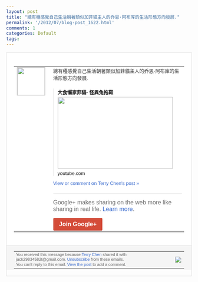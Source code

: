 ```yaml
---
layout: post
title: "總有種感覺自己生活朝著類似加菲貓主人的乔恩·阿布库的生活形態方向發展."
permalink: '/2012/07/blog-post_1622.html'
comments: 1
categories: Default
tags: 
---
```

<div style="border:solid 1px #dfdfdf;color:#686868;font:13px Arial"><div style="background-color:#fff;padding:20px;"><table cellpadding="0" cellspacing="0"><tr><td style="padding-right:15px;vertical-align:top"><a href="https://plus.google.com/_/notifications/emlink?emrecipient=110200756825219614165&amp;emid=CMiXysa1nrECFS2jtAodmm8AAA&amp;path=%2F108643996575278738906&amp;dt=1342449353136&amp;uob=8"><img height="75" src="https://lh3.googleusercontent.com/-KKRGTyJ5Bl0/AAAAAAAAAAI/AAAAAAAAEEY/jllxqER5dCk/s75-c-k-a/photo.jpg" style="border:solid 1px #cccccc;" width="75"/></a></td><td style="width:578px;color:#333;font:13px Arial;vertical-align:top;"><div style="padding-bottom:10px">總有種感覺自己生活朝著類似加菲貓主人的乔<wbr/>恩·阿布库的生活形態方向發展.</div><div style="margin-top:10px;padding-left:10px; border-left:2px solid #EAEAEA"><span style="margin-right:5px"><div style="margin-bottom:4px;font-weight:bold"><a href="https://plus.google.com/_/notifications/emlink?emrecipient=110200756825219614165&amp;emid=CMiXysa1nrECFS2jtAodmm8AAA&amp;path=%2F108643996575278738906%2Fposts%2FfwBQofcYUqY%3Fgpinv%3DAMIXal8Cftd1JjbG0yoN2eb6VhjZmcYuUV94BmMLVQqJ9YxbVl5nfdyr6i8_AKfHvFmJaTJinE0rWjwCltvz2bm86B24oClYj5GZ0iR_n19fPPyZP1Cy7W4&amp;dt=1342449353136&amp;uob=8" style="zSoyz;text-decoration:none">大食懶家菲貓- 怪異兔拖鞋</a></div><a href="https://plus.google.com/_/notifications/emlink?emrecipient=110200756825219614165&amp;emid=CMiXysa1nrECFS2jtAodmm8AAA&amp;path=%2F108643996575278738906%2Fposts%2FfwBQofcYUqY%3Fgpinv%3DAMIXal8Cftd1JjbG0yoN2eb6VhjZmcYuUV94BmMLVQqJ9YxbVl5nfdyr6i8_AKfHvFmJaTJinE0rWjwCltvz2bm86B24oClYj5GZ0iR_n19fPPyZP1Cy7W4&amp;dt=1342449353136&amp;uob=8" style="zSoyz"><img border="0" src="https://images2-focus-opensocial.googleusercontent.com/gadgets/proxy?url=https://ytimg.googleusercontent.com/vi/nCwFT9etWbI/hqdefault.jpg&amp;container=focus&amp;gadget=a&amp;rewriteMime=image/*&amp;refresh=31536000&amp;resize_h=195" style="width:312px;height:195px;display:block"/></a><div style="margin:5px 0 12px 0"><a href="http://www.youtube.com/v/nCwFT9etWbI&amp;hl=en&amp;fs=1&amp;autoplay=1" style="zSoyz;text-decoration:none">youtube.com</a></div></span></div><a href="https://plus.google.com/_/notifications/emlink?emrecipient=110200756825219614165&amp;emid=CMiXysa1nrECFS2jtAodmm8AAA&amp;path=%2F108643996575278738906%2Fposts%2FfwBQofcYUqY%3Fgpinv%3DAMIXal8Cftd1JjbG0yoN2eb6VhjZmcYuUV94BmMLVQqJ9YxbVl5nfdyr6i8_AKfHvFmJaTJinE0rWjwCltvz2bm86B24oClYj5GZ0iR_n19fPPyZP1Cy7W4&amp;dt=1342449353136&amp;uob=8" style="color:#3366CC;text-decoration:none;">View or comment on Terry Chen's post »</a><div style="margin-top:20px;border-top:solid 1px #dfdfdf"><div style="padding:15px 0;color:#686868;font:16px Arial;">Google+ makes sharing on the web more like sharing in real life. <a href="http://www.google.com/+/learnmore/" style="color:#3366CC;text-decoration:none;">Learn more</a>.</div><a href="https://plus.google.com/_/notifications/emlink?emrecipient=110200756825219614165&amp;emid=CMiXysa1nrECFS2jtAodmm8AAA&amp;path=%2F%3Fgpinv%3DAMIXal8Cftd1JjbG0yoN2eb6VhjZmcYuUV94BmMLVQqJ9YxbVl5nfdyr6i8_AKfHvFmJaTJinE0rWjwCltvz2bm86B24oClYj5GZ0iR_n19fPPyZP1Cy7W4&amp;dt=1342449353136&amp;uob=8" style="display:inline-block;padding:7px 15px;background-color:#d44b38; color:#fff;font-size:16px; font-weight:bold;border-radius:2px;-webkit-border-radius:2px; -moz-border-radius:2px;border:solid 1px #c43b28; white-space:nowrap;text-decoration:none">Join Google+</a></div></td></tr></table></div><div style="border-top:solid 1px #dfdfdf;padding:0 20px; background-color:#f5f5f5"><table cellpadding="0" cellspacing="0" style="height:50px"><tbody><tr><td style="vertical-align:middle;width:100%; color:#636363;font:11px Arial; line-height:120%">You received this message because <a href="https://plus.google.com/_/notifications/emlink?emrecipient=110200756825219614165&amp;emid=CMiXysa1nrECFS2jtAodmm8AAA&amp;path=%2F108643996575278738906%3Fgpinv%3DAMIXal8Cftd1JjbG0yoN2eb6VhjZmcYuUV94BmMLVQqJ9YxbVl5nfdyr6i8_AKfHvFmJaTJinE0rWjwCltvz2bm86B24oClYj5GZ0iR_n19fPPyZP1Cy7W4&amp;dt=1342449353136&amp;uob=8" style="color:#3366CC;text-decoration:none;">Terry Chen</a> shared it with jack29834582t@gmail.com. <a href="https://plus.google.com/_/notifications/emlink?emrecipient=110200756825219614165&amp;emid=CMiXysa1nrECFS2jtAodmm8AAA&amp;path=%2F_%2Fnonplus%2Femailsettings%3Fgpinv%3DAMIXal8Cftd1JjbG0yoN2eb6VhjZmcYuUV94BmMLVQqJ9YxbVl5nfdyr6i8_AKfHvFmJaTJinE0rWjwCltvz2bm86B24oClYj5GZ0iR_n19fPPyZP1Cy7W4%26est%3DADH5u8WX7hSklrsl_p-XcB1S4B7sqcftITyWS3eiBquyOUE8lZC6xcxEKbA6OplHtepNH0RNxaKPg0QnDPF_ExZLxjMvKJPnt0NK7n1DvXU5UShjxwn9H5_hq3_-hLR487xzkeWA3IVPRcmXNivalSPNLWaXYM5ICw&amp;dt=1342449353136&amp;uob=8" style="color:#3366CC;text-decoration:none;">Unsubscribe</a> from these emails.<br/>You can't reply to this email. <a href="https://plus.google.com/_/notifications/emlink?emrecipient=110200756825219614165&amp;emid=CMiXysa1nrECFS2jtAodmm8AAA&amp;path=%2F108643996575278738906%2Fposts%2FfwBQofcYUqY%3Fgpinv%3DAMIXal8Cftd1JjbG0yoN2eb6VhjZmcYuUV94BmMLVQqJ9YxbVl5nfdyr6i8_AKfHvFmJaTJinE0rWjwCltvz2bm86B24oClYj5GZ0iR_n19fPPyZP1Cy7W4&amp;dt=1342449353136&amp;uob=8" style="color:#3366CC;text-decoration:none;">View the post</a> to add a comment.<br/></td><td><img src="https://ssl.gstatic.com/s2/oz/images/notifications/logo/google-plus-6617a72bb36cc548861652780c9e6ff1.png"/></td></tr></tbody></table></div></div>